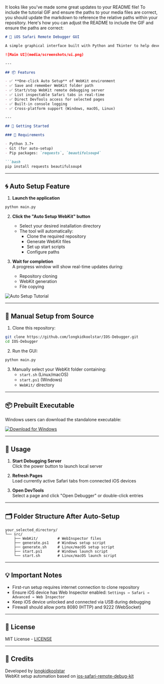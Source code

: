 It looks like you've made some great updates to your README file! To include the tutorial GIF and ensure the paths to your media files are correct, you should update the markdown to reference the relative paths within your repository. Here's how you can adjust the README to include the GIF and ensure the paths are correct:

```markdown
# 🧭 iOS Safari Remote Debugger GUI

A simple graphical interface built with Python and Tkinter to help developers debug Safari on iOS devices using Apple's WebKit Remote Debugging Protocol.

![Main UI](media/screenshots/ui.png)

---

## 📦 Features

- ✅ **One-click Auto Setup** of WebKit environment
- ✅ Save and remember WebKit folder path
- ✅ Start/stop WebKit remote debugging server
- ✅ List inspectable Safari tabs in real-time
- ✅ Direct DevTools access for selected pages
- ✅ Built-in console logging
- ✅ Cross-platform support (Windows, macOS, Linux)

---

## 🚀 Getting Started

### 🔧 Requirements

- Python 3.7+
- Git (for auto-setup)
- Pip packages: `requests`, `beautifulsoup4`

```bash
pip install requests beautifulsoup4
```

---

## 🌀 Auto Setup Feature

1. **Launch the application**
```bash
python main.py
```

2. **Click the "Auto Setup WebKit" button**
   - Select your desired installation directory
   - The tool will automatically:
     - Clone the required repository
     - Generate WebKit files
     - Set up start scripts
     - Configure paths

3. **Wait for completion**  
   A progress window will show real-time updates during:
   - Repository cloning
   - WebKit generation
   - File copying

![Auto Setup Tutorial](media/gifs/tut.gif)

---

## 🔧 Manual Setup from Source

1. Clone this repository:
```bash
git clone https://github.com/longkidkoolstar/IOS-Debugger.git
cd IOS-Debugger
```

2. Run the GUI:
```bash
python main.py
```

3. Manually select your WebKit folder containing:
   - `start.sh` (Linux/macOS)
   - `start.ps1` (Windows)
   - `WebKit/` directory

---

## 📦 Prebuilt Executable

Windows users can download the standalone executable:

[![Download for Windows](https://img.shields.io/badge/Download-Windows%20EXE-blue?style=for-the-badge&logo=windows)](https://github.com/longkidkoolstar/IOS-Debugger/releases/latest)

---

## 🧪 Usage

1. **Start Debugging Server**  
   Click the power button to launch local server

2. **Refresh Pages**  
   Load currently active Safari tabs from connected iOS devices

3. **Open DevTools**  
   Select a page and click "Open Debugger" or double-click entries

---

## 🗂 Folder Structure After Auto-Setup

```
your_selected_directory/
└── src/
    ├── WebKit/         # WebInspector files
    ├── generate.ps1    # Windows setup script
    ├── generate.sh     # Linux/macOS setup script
    ├── start.ps1       # Windows launch script
    └── start.sh        # Linux/macOS launch script
```

---

## 💡 Important Notes

- First-run setup requires internet connection to clone repository
- Ensure iOS device has Web Inspector enabled:
  `Settings → Safari → Advanced → Web Inspector`
- Keep iOS device unlocked and connected via USB during debugging
- Firewall should allow ports 8080 (HTTP) and 9222 (WebSocket)

---

## 📜 License

MIT License - [LICENSE](LICENSE)

---

## 🙏 Credits

Developed by [longkidkoolstar](https://github.com/longkidkoolstar)  
WebKit setup automation based on [ios-safari-remote-debug-kit](https://github.com/HimbeersaftLP/ios-safari-remote-debug-kit)


